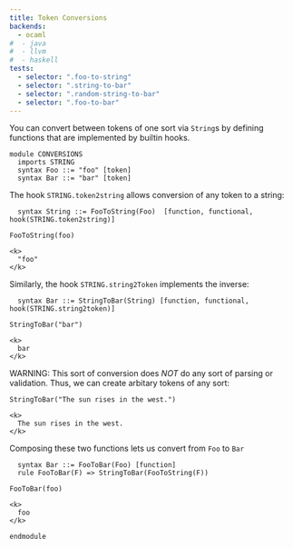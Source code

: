```yaml
---
title: Token Conversions
backends:
  - ocaml
#  - java
#  - llvm
#  - haskell
tests:
  - selector: ".foo-to-string"
  - selector: ".string-to-bar"
  - selector: ".random-string-to-bar"
  - selector: ".foo-to-bar"
---
```


You can convert between tokens of one sort via `String`s by defining functions that are
implemented by builtin hooks.

```k
module CONVERSIONS
  imports STRING
  syntax Foo ::= "foo" [token]
  syntax Bar ::= "bar" [token]
```

The hook `STRING.token2string` allows conversion of any token to a string:

```k
  syntax String ::= FooToString(Foo)  [function, functional, hook(STRING.token2string)]
```

``` {.foo-to-string .input}
FooToString(foo)
```

``` {.foo-to-string .expected}
<k>
  "foo"
</k>
```

Similarly, the hook `STRING.string2Token` implements the inverse:

```k
  syntax Bar ::= StringToBar(String) [function, functional, hook(STRING.string2token)]
```

``` {.string-to-bar .input}
StringToBar("bar")
```

``` {.string-to-bar .expected}
<k>
  bar
</k>
```

WARNING: This sort of conversion does *NOT* do any sort of parsing or validation.
Thus, we can create arbitary tokens of any sort:

``` {.random-string-to-bar .input}
StringToBar("The sun rises in the west.")
```

``` {.random-string-to-bar .expected}
<k>
  The sun rises in the west.
</k>
```

Composing these two functions lets us convert from `Foo` to `Bar`

```k
  syntax Bar ::= FooToBar(Foo) [function]
  rule FooToBar(F) => StringToBar(FooToString(F))
```

``` {.foo-to-bar .input}
FooToBar(foo)
```

``` {.foo-to-bar .expected}
<k>
  foo
</k>
```

```k
endmodule
```
